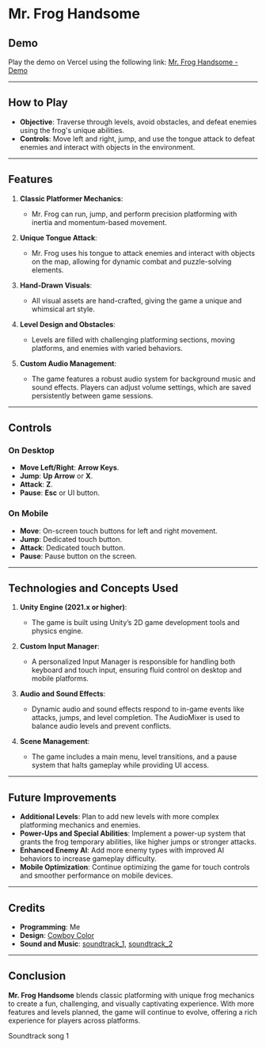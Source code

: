# Mr. Frog Handsome

## Demo

Play the demo on Vercel using the following link: [Mr. Frog Handsome - Demo](https://your-vercel-demo-link.vercel.app)

---

## How to Play

- **Objective**: Traverse through levels, avoid obstacles, and defeat enemies using the frog's unique abilities.
- **Controls**: Move left and right, jump, and use the tongue attack to defeat enemies and interact with objects in the environment.

---

## Features

1. **Classic Platformer Mechanics**:
   - Mr. Frog can run, jump, and perform precision platforming with inertia and momentum-based movement.

2. **Unique Tongue Attack**:
   - Mr. Frog uses his tongue to attack enemies and interact with objects on the map, allowing for dynamic combat and puzzle-solving elements.

3. **Hand-Drawn Visuals**:
   - All visual assets are hand-crafted, giving the game a unique and whimsical art style.

4. **Level Design and Obstacles**:
   - Levels are filled with challenging platforming sections, moving platforms, and enemies with varied behaviors.

5. **Custom Audio Management**:
   - The game features a robust audio system for background music and sound effects. Players can adjust volume settings, which are saved persistently between game sessions.

---

## Controls

### On Desktop

- **Move Left/Right**: **Arrow Keys**.
- **Jump**: **Up Arrow** or **X**.
- **Attack**: **Z**.
- **Pause**: **Esc** or UI button.

### On Mobile

- **Move**: On-screen touch buttons for left and right movement.
- **Jump**: Dedicated touch button.
- **Attack**: Dedicated touch button.
- **Pause**: Pause button on the screen.

---

## Technologies and Concepts Used

1. **Unity Engine (2021.x or higher)**:
   - The game is built using Unity’s 2D game development tools and physics engine.

2. **Custom Input Manager**:
   - A personalized Input Manager is responsible for handling both keyboard and touch input, ensuring fluid control on desktop and mobile platforms.

3. **Audio and Sound Effects**:
   - Dynamic audio and sound effects respond to in-game events like attacks, jumps, and level completion. The AudioMixer is used to balance audio levels and prevent conflicts.

4. **Scene Management**:
   - The game includes a main menu, level transitions, and a pause system that halts gameplay while providing UI access.

---

## Future Improvements

- **Additional Levels**: Plan to add new levels with more complex platforming mechanics and enemies.
- **Power-Ups and Special Abilities**: Implement a power-up system that grants the frog temporary abilities, like higher jumps or stronger attacks.
- **Enhanced Enemy AI**: Add more enemy types with improved AI behaviors to increase gameplay difficulty.
- **Mobile Optimization**: Continue optimizing the game for touch controls and smoother performance on mobile devices.

---

## Credits

- **Programming**: Me
- **Design**: [Cowboy Color](https://store.steampowered.com/developer/Nicalis)
- **Sound and Music**: [soundtrack_1](https://store.steampowered.com/app/508990/Handsome_Mr_Frog/), [soundtrack_2](https://www.youtube.com/watch?v=oMgQJEcVToY&list=PLzjkiYUjXuevVG0fTOX4GCTzbU0ooHQ-O)

---

## Conclusion

**Mr. Frog Handsome** blends classic platforming with unique frog mechanics to create a fun, challenging, and visually captivating experience. With more features and levels planned, the game will continue to evolve, offering a rich experience for players across platforms.

Soundtrack song 1
